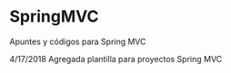 # SpringMVC
Apuntes y códigos para Spring MVC

4/17/2018
Agregada plantilla para proyectos Spring MVC






